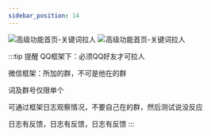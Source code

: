 ```yaml
---
sidebar_position: 14
---
```

![高级功能首页-关键词拉人](/img/doc/高级功能/高级首页/关键词拉人.png)
![高级功能首页-关键词拉人](/img/doc/高级功能/高级首页/关键词拉人2.png)

:::tip 提醒
QQ框架下：必须QQ好友才可拉人

微信框架：所加的群，不可是他在的群

词及群号仅限单个

可通过框架日志观察情况，不要自己在的群，然后测试说没反应

日志有反馈，日志有反馈，日志有反馈
:::